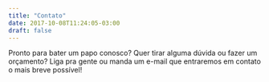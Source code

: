```yaml
---
title: "Contato"
date: 2017-10-08T11:24:05-03:00
draft: false
---
```


Pronto para bater um papo conosco? Quer tirar alguma dúvida ou fazer um orçamento? Liga pra gente ou manda um e-mail que entraremos em contato o mais breve possível!